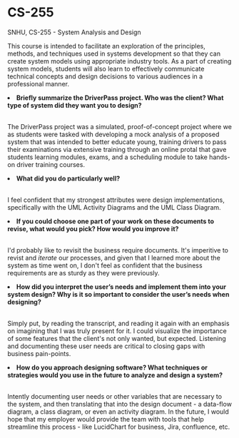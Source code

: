 # CS-255
SNHU, CS-255 - System Analysis and Design
<p>This course is intended to facilitate an exploration of the principles, methods, and techniques used in systems development so that they can create system models using appropriate industry tools. As a part of creating system models, students will also learn to effectively communicate technical concepts and design decisions to various audiences in a professional manner.</p>

<li><b>Briefly summarize the DriverPass project. Who was the client? What type of system did they want you to design?</b></li>
<br>
<p>The DriverPass project was a simulated, proof-of-concept project where we as students were tasked with developing a mock analysis of a proposed system that was intended to better educate young, training drivers to pass their examinations via extensive training through an online protal that gave students learning modules, exams, and a scheduling module to take hands-on driver training courses.</p>

<li><b>What did you do particularly well?</b></li>
<br>
<p>I feel confident that my strongest attributes were design implementations, specifically with the UML Activity Diagrams and the UML Class Diagram.</p>

<li><b>If you could choose one part of your work on these documents to revise, what would you pick? How would you improve it?</b></li>
<br>
<p>I'd probably like to revisit the business require documents. It's imperitive to revist and <i>iterate</i> our processes, and given that I learned more about the system as time went on, I don't feel as confident that the business requirements are as sturdy as they were previously.</p>

<li><b>How did you interpret the user’s needs and implement them into your system design? Why is it so important to consider the user’s needs when designing?</b></li>
<br>
<p>Simply put, by reading the transcript, and reading it again with an emphasis on imagining that I was truly present for it. I could visualize the importance of some features that the client's not only wanted, but expected. Listening and documenting these user needs are critical to closing gaps with business pain-points.</p>

<li><b>How do you approach designing software? What techniques or strategies would you use in the future to analyze and design a system?
</b></li>
<br>
<p>Intently documenting user needs or other variables that are necessary to the system, and then translating that into the design document - a data-flow diagram, a class diagram, or even an activity diagram. In the future, I would hope that my employer would provide the team with tools that help streamline this process - like LucidChart for business, Jira, confluence, etc.</p>
